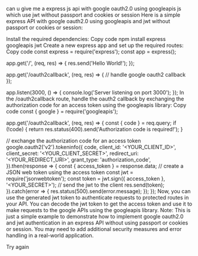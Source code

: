 can u give me a express js api with google oauth2.0  using googleapis js which use jwt  without passport  and cookies or session
Here is a simple express API with google oauth2.0 using googleapis and jwt without passport or cookies or session:

Install the required dependencies:
Copy code
npm install express googleapis jwt
Create a new express app and set up the required routes:
Copy code
const express = require('express');
const app = express();

app.get('/', (req, res) => {
  res.send('Hello World!');
});

app.get('/oauth2callback', (req, res) => {
  // handle google oauth2 callback
});

app.listen(3000, () => {
  console.log('Server listening on port 3000');
});
In the /oauth2callback route, handle the oauth2 callback by exchanging the authorization code for an access token using the googleapis library:
Copy code
const { google } = require('googleapis');

app.get('/oauth2callback', (req, res) => {
  const { code } = req.query;
  if (!code) {
    return res.status(400).send('Authorization code is required!');
  }

  // exchange the authorization code for an access token
  google.oauth2('v2').tokeninfo({
    code,
    client_id: '<YOUR_CLIENT_ID>',
    client_secret: '<YOUR_CLIENT_SECRET>',
    redirect_uri: '<YOUR_REDIRECT_URI>',
    grant_type: 'authorization_code',
  }).then(response => {
    const { access_token } = response.data;
    // create a JSON web token using the access token
    const jwt = require('jsonwebtoken');
    const token = jwt.sign({ access_token }, '<YOUR_SECRET>');
    // send the jwt to the client
    res.send(token);
  }).catch(error => {
    res.status(500).send(error.message);
  });
});
Now, you can use the generated jwt token to authenticate requests to protected routes in your API. You can decode the jwt token to get the access token and use it to make requests to the google APIs using the googleapis library.
Note: This is just a simple example to demonstrate how to implement google oauth2.0 and jwt authentication in an express API without using passport or cookies or session. You may need to add additional security measures and error handling in a real-world application.



Try again
